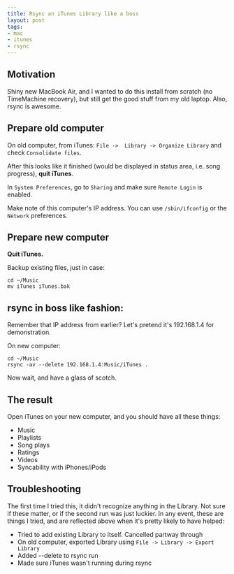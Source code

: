 ```yaml
---
title: Rsync an iTunes Library like a boss
layout: post
tags:
- mac
- itunes
- rsync
---
```


Motivation
----------

Shiny new MacBook Air, and I wanted to do this install from scratch (no TimeMachine recovery), but still get the good stuff from my old laptop. Also, rsync is awesome.

Prepare old computer
---------------------

On old computer, from iTunes: `File ->  Library -> Organize Library` and check `Consolidate files`.

After this looks like it finished (would be displayed in status area, i.e. song progress), **quit iTunes**.

In `System Preferences`, go to `Sharing` and make sure `Remote Login` is enabled.

Make note of this computer's IP address. You can use `/sbin/ifconfig` or the `Network` preferences.


Prepare new computer
----------------------

**Quit iTunes.**

Backup existing files, just in case:

    cd ~/Music
    mv iTunes iTunes.bak

rsync in boss like fashion:
----------------------------

Remember that IP address from earlier? Let's pretend it's 192.168.1.4 for demonstration.

On new computer:

    cd ~/Music
    rsync -av --delete 192.168.1.4:Music/iTunes .

Now wait, and have a glass of scotch.

The result
-----------

Open iTunes on your new computer, and you should have all these things:

 * Music
  * Playlists
  * Song plays
  * Ratings
 * Videos
 * Syncability with iPhones/iPods

Troubleshooting
---------------

The first time I tried this, it didn't recognize anything in the Library. Not sure if these matter, or if the second run was just luckier. In any event, these are things I tried, and are reflected above when it's pretty likely to have helped:

 * Tried to add existing Library to itself. Cancelled partway through
 * On old computer, exported Library using `File -> Library -> Export Library`
 * Added --delete to rsync run
 * Made sure iTunes wasn't running during rsync
